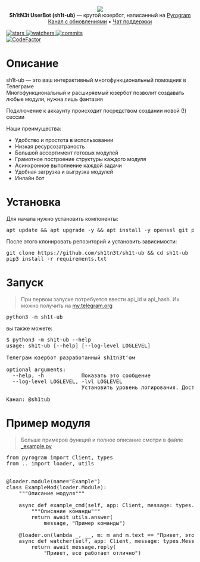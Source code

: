 <p align="center">
    <img src="https://my.fl1yd.su/sh1t-ub_nobg.png">
    <br>
    <b>Sh1tN3t UserBot (sh1t-ub)</b> — крутой юзербот, написанный на <a href="https://github.com/pyrogram/pyrogram">Pyrogram</a>
    <br>
    <a href="https://t.me/sh1tub">Канал с обновлениями</a>
    •
    <a href="https://t.me/sh1tubchat">Чат поддержки</a>
</p>

<a href="https://github.com/sh1tn3t/sh1t-ub/stargazers">
    <img src="https://badgen.net/github/stars/sh1tn3t/sh1t-ub" alt="stars">
</a>
<a href="https://github.com/sh1tn3t/sh1t-ub/watchers">
    <img src="https://badgen.net/github/watchers/sh1tn3t/sh1t-ub" alt="watchers">
</a>
<a href="https://github.com/sh1tn3t/sh1t-ub/commits/main">
    <img src="https://badgen.net/github/commits/sh1tn3t/sh1t-ub/main" alt="commits">
</a>
<br>
<a href="https://www.codefactor.io/repository/github/sh1tn3t/sh1t-ub">
    <img src="https://www.codefactor.io/repository/github/sh1tn3t/sh1t-ub/badge" alt="CodeFactor"/>
</a>


<h1>Описание</h1>

sh1t-ub — это ваш интерактивный многофункциональный помощник в Телеграме  
Многофункциональный и расширяемый юзербот позволит создавать любые модули, нужна лишь фантазия

Подключение к аккаунту происходит посредством создании новой (!) сессии

Наши преимущества:
<ul>
    <li>Удобство и простота в использовании</li>
    <li>Низкая ресурсозатраность</li>
    <li>Большой ассортимент готовых модулей</li>
    <li>Грамотное построение структуры каждого модуля</li>
    <li>Асинхронное выполнение каждой задачи</li>
    <li>Удобная загрузка и выгрузка модулей</li>
    <li>Инлайн бот</li>
</ul>


<h1>Установка</h1>

Для начала нужно установить компоненты:

<pre lang="bash">
apt update && apt upgrade -y && apt install -y openssl git python3 python3-pip
</pre>

После этого клонировать репозиторий и установить зависимости:

<pre lang="bash">
git clone https://github.com/sh1tn3t/sh1t-ub && cd sh1t-ub
pip3 install -r requirements.txt
</pre>


<h1>Запуск</h1>

> При первом запуске потребуется ввести api_id и api_hash. Их можно получить на <a href="https://my.telegram.org">my.telegram.org</a>

<pre lang="bash">
python3 -m sh1t-ub
</pre>

вы также можете:

<pre lang="bash">
$ python3 -m sh1t-ub --help
usage: sh1t-ub [--help] [--log-level LOGLEVEL]

Телеграм юзербот разработанный sh1tn3t‘ом

optional arguments:
  --help, -h            Показать это сообщение
  --log-level LOGLEVEL, -lvl LOGLEVEL
                        Установить уровень логирования. Доступно: NOTSET, DEBUG, INFO, WARNING, ERROR, CRITICAL или число от 0 до 50

Канал: @sh1tub
</pre>

<h1>Пример модуля</h1>

> Больше примеров функций и полное описание смотри в файле <a href="./sh1t-ub/modules/_example.py">_example.py</a>

<pre lang="python">
from pyrogram import Client, types
from .. import loader, utils


@loader.module(name="Example")
class ExampleMod(loader.Module):
    """Описание модуля"""

    async def example_cmd(self, app: Client, message: types.Message):
        """Описание команды"""
        return await utils.answer(
            message, "Пример команды")

    @loader.on(lambda _, __, m: m and m.text == "Привет, это проверка вотчера щит-юб")
    async def watcher(self, app: Client, message: types.Message):
        return await message.reply(
            "Привет, все работает отлично")
</pre>
